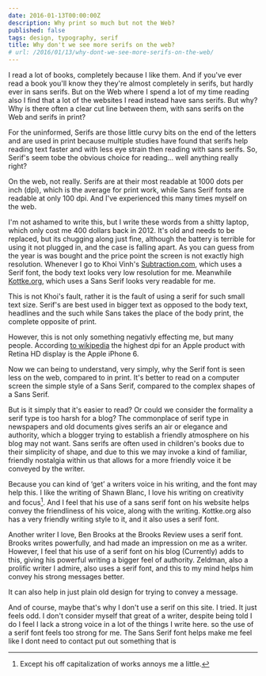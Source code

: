 ```yaml
---
date: 2016-01-13T00:00:00Z
description: Why print so much but not the Web?
published: false
tags: design, typography, serif
title: Why don't we see more serifs on the web?
# url: /2016/01/13/why-dont-we-see-more-serifs-on-the-web/
---
```


I read a lot of books, completely because I like them. And if you've ever read a book you'll know they they're almost completely in serifs, but hardly ever in sans serifs. But on the Web where I spend a lot of my time reading also I find that a lot of the websites I read instead have sans serifs. But why? Why is there often a clear cut line between them, with sans serifs on the Web and serifs in print? 

For the uninformed, Serifs are those little curvy bits on the end of the letters and are used in print because multiple studies have found that serifs help reading text faster and with less eye strain then reading with sans serifs. So, Serif's seem tobe the obvious choice for reading... well anything really right?

On the web, not really. Serifs are at their most readable at 1000 dots per inch (dpi), which is the average for print work, while Sans Serif fonts are readable at only 100 dpi. And I've experienced this many times myself on the web.

I'm not ashamed to write this, but I write these words from a shitty laptop, which only cost me 400 dollars back in 2012. It's old and needs to be replaced, but its chugging along just fine, although the battery is terrible for using it not plugged in, and the case is falling apart. As you can guess from the year is was bought and the price point the screen is not exactly high resolution. Whenever I go to Khoi Vinh's [Subtraction.com](http://www.subtraction.com/), which uses a Serif font, the body text looks very low resolution for me.  Meanwhile [Kottke.org](http://kottke.org/), which uses a Sans Serif looks very readable for me.

This is not Khoi's fault, rather it is the fault of using a serif for such small text size. Serif's are best used in bigger text as opposed to the body text, headlines and the such while Sans takes the place of the body print, the complete opposite of print.

However, this is not only something negativly effecting me, but many people. According [to wikipedia](https://en.wikipedia.org/wiki/Retina_Display#Models) the highest dpi for an Apple product with Retina HD display is the Apple iPhone 6.

Now we can being to understand, very simply, why the Serif font is seen less on the web, compared to in print. It's better to read on a computer screen the simple style of a Sans Serif, compared to the complex shapes of a Sans Serif. 

But is it simply that it's easier to read? Or could we consider the formality a serif type is too harsh for a blog? The commonplace of serif type in newspapers and old documents gives serifs an air or elegance and authority, which a blogger trying to establish a friendly atmosphere on his blog may not want. Sans serifs are often used in children's books due to their simplicity of shape, and due to this we may invoke a kind of familiar, friendly nostalgia within us that allows for a more friendly voice it be conveyed by the writer. 

Because you can kind of ‘get’ a writers voice in his writing, and the font may help this. I like the writing of Shawn Blanc, I love his writing on creativity and focus[^1]. And I feel that his use of a sans serif font on his website helps convey the friendliness of his voice, along with the writing. Kottke.org also has a very friendly writing style to it, and it also uses a serif font. 

Another writer I love,  Ben Brooks at the Brooks Review uses a serif font. Brooks writes powerfully, and had made an impression on me as a writer. However, I feel that his use of a serif font on his blog (Currently) adds to this, giving his powerful writing  a bigger feel of authority. Zeldman, also a prolific writer I admire, also uses a serif font, and this to my mind helps him convey his strong messages better. 

It can also help in just plain old design for trying to convey a message. 

And of course, maybe that's why I don't use a serif on this site. I tried. It just feels odd. I don't consider myself that great of a writer, despite being told I do I feel I lack a strong voice in a lot of the things I write here. so the use of a serif font feels too strong for me. The Sans Serif font helps make me feel like I dont need to contact put out something that is 

[^1]: Except his off capitalization of works annoys me a little.